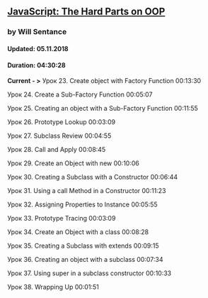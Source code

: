 ## [JavaScript: The Hard Parts on OOP](https://coursehunter.net/course/javascript-zhestkie-chasti-obektno-orientirovannogo-programmirovaniya)

### by Will Sentance

#### Updated: 05.11.2018

#### Duration: 04:30:28

**Current - >** Урок 23. Create object with Factory Function 00:13:30

Урок 24. Create a Sub-Factory Function 00:05:07

Урок 25. Creating an object with a Sub-Factory Function 00:11:55

Урок 26. Prototype Lookup 00:03:09

Урок 27. Subclass Review 00:04:55

Урок 28. Call and Apply 00:08:45

Урок 29. Create an Object with new 00:10:06

Урок 30. Creating a Subclass with a Constructor 00:06:44

Урок 31. Using a call Method in a Constructor 00:11:23

Урок 32. Assigning Properties to Instance 00:05:55

Урок 33. Prototype Tracing 00:03:09

Урок 34. Create an Object with a class 00:08:28

Урок 35. Creating a Subclass with extends 00:09:15

Урок 36. Creating an object with a subclass 00:07:34

Урок 37. Using super in a subclass constructor 00:10:33

Урок 38. Wrapping Up 00:01:51

